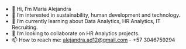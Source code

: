 - 👋 Hi, I’m Maria Alejandra
- 👀 I’m interested in sustainability, human development and technology.
- 🌱 I’m currently learning about Data Analytics, HR Analytics, IT Recruiting.
- 💞️ I’m looking to collaborate on HR Analytics projects.
- 📫 How to reach me: alejandra.ad12@gmail.com - +57 3046759294

<!---
alejarroyave12/alejarroyave12 is a ✨ special ✨ repository because its `README.md` (this file) appears on your GitHub profile.
You can click the Preview link to take a look at your changes.
--->

